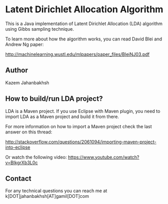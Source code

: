 Latent Dirichlet Allocation Algorithm
=====================================

This is a Java implementation of Latent Dirichlet Allocation (LDA) algorithm using Gibbs sampling technique.

To learn more about how the algorithm works, you can read David Blei and Andrew Ng paper:

http://machinelearning.wustl.edu/mlpapers/paper_files/BleiNJ03.pdf

## Author
 
Kazem Jahanbakhsh

## How to build/run LDA project?
LDA is a Maven project. If you use Eclipse with Maven plugin, you need to import LDA as a Maven project and build it from there.

For more information on how to import a Maven project check the last answer on this thread:

http://stackoverflow.com/questions/2061094/importing-maven-project-into-eclipse

Or watch the following video:
https://www.youtube.com/watch?v=BlkgrXb3L0c

## Contact

For any technical questions you can reach me at k[DOT]jahanbakhsh[AT]gamil[DOT]com
